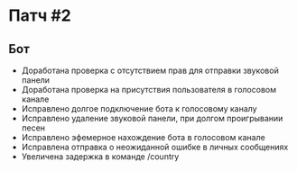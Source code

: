 # Патч #2

## Бот

* Доработана проверка с отсутствием прав для отправки звуковой панели
* Доработана проверка на присутствия пользователя в голосовом канале
* Исправлено долгое подключение бота к голосовому каналу
* Исправлено удаление звуковой панели, при долгом проигрывании песен
* Исправлено эфемерное нахождение бота в голосовом канале
* Исправлена отправка о неожиданной ошибке в личных сообщениях
* Увеличена задержка в команде /country

